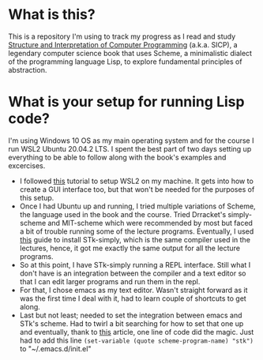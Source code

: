 # What is this?

This is a repository I'm using to track my progress as I read and study [Structure and Interpretation of Computer Programming](https://archive.org/details/ucberkeley-webcast-PL3E89002AA9B9879E?sort=titleSorter) (a.k.a. SICP), a legendary computer science book that uses Scheme, a minimalistic dialect of the programming language Lisp, to explore fundamental principles of abstraction.

# What is your setup for running Lisp code?

I'm using Windows 10 OS as my main operating system and for the course I run WSL2 Ubuntu 20.04.2 LTS. I spent the best part of two days setting up everything to be able to follow along with the book's examples and excercises. 

+ I followed [this](https://youtu.be/IL7Jd9rjgrM) tutorial to setup WSL2 on my machine. It gets into how to create a GUI interface too, but that won't be needed for the purposes of this setup.
+ Once I had Ubuntu up and running, I tried multiple variations of Scheme, the language used in the book and the course. Tried Drracket's simply-scheme and MIT-scheme which were recommended by most but faced a bit of trouble running some of the lecture programs. Eventually, I used [this](https://github.com/bzliu94/cs61a_fa07/blob/master/README.md) guide to install STk-simply, which is the same compiler used in the lectures, hence, it got me exactly the same output for all the lecture programs.
+ So at this point, I have STk-simply running a REPL interface. Still what I don't have is an integration between the compiler and a text editor so that I can edit larger programs and run them in the repl.
+ For that, I chose emacs as my text editor. Wasn't straight forward as it was the first time I deal with it, had to learn couple of shortcuts to get along.
+ Last but not least; needed to set the integration between emacs and STk's scheme. Had to twirl a bit searching for how to set that one up and eventually, thank to [this](https://www-users.cs.umn.edu/~gini/1901-07s/emacs_scheme/) article, one line of code did the magic. Just had to add this line `(set-variable (quote scheme-program-name) "stk")` to "~/.emacs.d/init.el"
